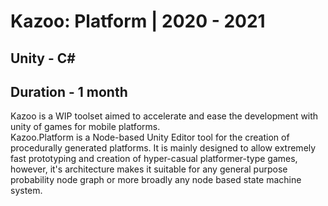 # Kazoo: Platform | 2020 - 2021
## Unity - C# #
## Duration - 1 month
Kazoo is a WIP toolset aimed to accelerate and ease the development with unity of games for mobile platforms. \
Kazoo.Platform is a Node-based Unity Editor tool for the creation of procedurally generated platforms. It is mainly designed to allow extremely fast prototyping and creation of hyper-casual platformer-type games, however, it's architecture makes it suitable for any general purpose probability node graph or more broadly any node based state machine system.
